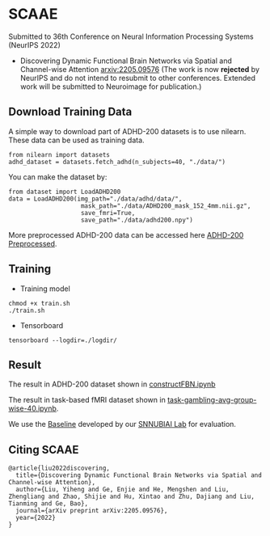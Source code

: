 # SCAAE
 Submitted to 36th Conference on Neural Information Processing Systems (NeurIPS 2022)
 - Discovering Dynamic Functional Brain Networks via Spatial and Channel-wise Attention [arxiv:2205.09576](https://arxiv.org/abs/2205.09576) (The work is now **rejected** by NeurIPS and do not intend to resubmit to other conferences. Extended work will be submitted to Neuroimage for publication.)

## Download Training Data
A simple way to download part of ADHD-200 datasets is to use nilearn. These data can be used as training data.
```
from nilearn import datasets
adhd_dataset = datasets.fetch_adhd(n_subjects=40, "./data/")
```
You can make the dataset by:
```
from dataset import LoadADHD200
data = LoadADHD200(img_path="./data/adhd/data/", 
                    mask_path="./data/ADHD200_mask_152_4mm.nii.gz",
                    save_fmri=True, 
                    save_path="./data/adhd200.npy")
```
More preprocessed ADHD-200 data can be accessed here [ADHD-200 Preprocessed](http://preprocessed-connectomes-project.org/adhd200/).

## Training
- Training model
```
chmod +x train.sh
./train.sh
```

- Tensorboard
```
tensorboard --logdir=./logdir/
```

## Result
The result in ADHD-200 dataset shown in [constructFBN.ipynb](./constructFBN.ipynb)

The result in task-based fMRI dataset shown in [task-gambling-avg-group-wise-40.ipynb](./task-gambling-avg-group-wise-40.ipynb). 

We use the [Baseline](https://github.com/SNNUBIAI/Baseline) developed by our [SNNUBIAI Lab](https://github.com/SNNUBIAI/) for evaluation. 

## Citing SCAAE
```
@article{liu2022discovering,
  title={Discovering Dynamic Functional Brain Networks via Spatial and Channel-wise Attention},
  author={Liu, Yiheng and Ge, Enjie and He, Mengshen and Liu, Zhengliang and Zhao, Shijie and Hu, Xintao and Zhu, Dajiang and Liu, Tianming and Ge, Bao},
  journal={arXiv preprint arXiv:2205.09576},
  year={2022}
}
```
